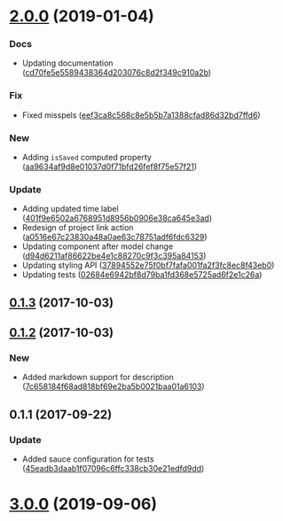 <a name="2.0.0"></a>
# [2.0.0](https://github.com/advanced-rest-client/saved-request-detail/compare/0.1.2...2.0.0) (2019-01-04)


### Docs

* Updating documentation ([cd70fe5e5589438364d203076c8d2f349c910a2b](https://github.com/advanced-rest-client/saved-request-detail/commit/cd70fe5e5589438364d203076c8d2f349c910a2b))

### Fix

* Fixed misspels ([eef3ca8c568c8e5b5b7a1388cfad86d32bd7ffd6](https://github.com/advanced-rest-client/saved-request-detail/commit/eef3ca8c568c8e5b5b7a1388cfad86d32bd7ffd6))

### New

* Adding `isSaved` computed property ([aa9634af9d8e01037d0f71bfd26fef8f75e57f21](https://github.com/advanced-rest-client/saved-request-detail/commit/aa9634af9d8e01037d0f71bfd26fef8f75e57f21))

### Update

* Adding updated time label ([401f9e6502a6768951d8956b0906e38ca645e3ad](https://github.com/advanced-rest-client/saved-request-detail/commit/401f9e6502a6768951d8956b0906e38ca645e3ad))
* Redesign of project link action ([a0516e67c23830a48a0ae63c78751adf6fdc6329](https://github.com/advanced-rest-client/saved-request-detail/commit/a0516e67c23830a48a0ae63c78751adf6fdc6329))
* Updating component after model change ([d94d6211af86622be4e1c88270c9f3c395a84153](https://github.com/advanced-rest-client/saved-request-detail/commit/d94d6211af86622be4e1c88270c9f3c395a84153))
* Updating styling API ([37894552e75f0bf7fafa001fa2f3fc8ec8f43eb0](https://github.com/advanced-rest-client/saved-request-detail/commit/37894552e75f0bf7fafa001fa2f3fc8ec8f43eb0))
* Updating tests ([02684e6942bf8d79ba1fd368e5725ad6f2e1c26a](https://github.com/advanced-rest-client/saved-request-detail/commit/02684e6942bf8d79ba1fd368e5725ad6f2e1c26a))



<a name="0.1.3"></a>
## [0.1.3](https://github.com/advanced-rest-client/saved-request-detail/compare/0.1.2...0.1.3) (2017-10-03)




<a name="0.1.2"></a>
## [0.1.2](https://github.com/advanced-rest-client/saved-request-detail/compare/0.1.1...0.1.2) (2017-10-03)


### New

* Added markdown support for description ([7c658184f68ad818bf69e2ba5b0021baa01a6103](https://github.com/advanced-rest-client/saved-request-detail/commit/7c658184f68ad818bf69e2ba5b0021baa01a6103))



<a name="0.1.1"></a>
## 0.1.1 (2017-09-22)


### Update

* Added sauce configuration for tests ([45eadb3daab1f07096c6ffc338cb30e21edfd9dd](https://github.com/advanced-rest-client/saved-request-detail/commit/45eadb3daab1f07096c6ffc338cb30e21edfd9dd))



# [3.0.0](https://github.com/advanced-rest-client/saved-request-detail/compare/0.1.2...3.0.0) (2019-09-06)



